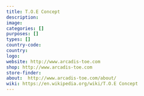```yaml
---
title: T.O.E Concept
description:
image:
categories: []
purposes: []
types: []
country-code:
country:
logo:
website: http://www.arcadis-toe.com
shop: http://www.arcadis-toe.com
store-finder:
about:  http://www.arcadis-toe.com/about/
wiki: https://en.wikipedia.org/wiki/T.O.E Concept
---
```

